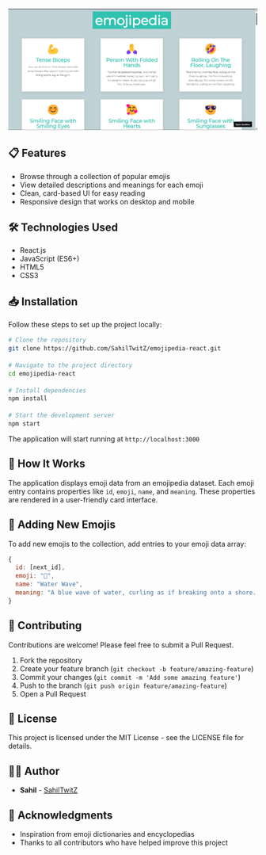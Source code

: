 ![Emojipedia Screenshot](https://github.com/SahilTwitZ/emojipedia-react/blob/main/Screenshot%202025-03-13%20105255.png?raw=true)

## 📋 Features

- Browse through a collection of popular emojis
- View detailed descriptions and meanings for each emoji
- Clean, card-based UI for easy reading
- Responsive design that works on desktop and mobile

## 🛠️ Technologies Used

- React.js
- JavaScript (ES6+)
- HTML5
- CSS3

## 📥 Installation

Follow these steps to set up the project locally:

```bash
# Clone the repository
git clone https://github.com/SahilTwitZ/emojipedia-react.git

# Navigate to the project directory
cd emojipedia-react

# Install dependencies
npm install

# Start the development server
npm start
```

The application will start running at `http://localhost:3000`

## 🧩 How It Works

The application displays emoji data from an emojipedia dataset. Each emoji entry contains properties like `id`, `emoji`, `name`, and `meaning`. These properties are rendered in a user-friendly card interface.

## 🔄 Adding New Emojis

To add new emojis to the collection, add entries to your emoji data array:

```javascript
{
  id: [next_id],
  emoji: "🌊",
  name: "Water Wave",
  meaning: "A blue wave of water, curling as if breaking onto a shore. Represents the ocean, surfing, or beach activities."
}
```

## 🤝 Contributing

Contributions are welcome! Please feel free to submit a Pull Request.

1. Fork the repository
2. Create your feature branch (`git checkout -b feature/amazing-feature`)
3. Commit your changes (`git commit -m 'Add some amazing feature'`)
4. Push to the branch (`git push origin feature/amazing-feature`)
5. Open a Pull Request

## 📜 License

This project is licensed under the MIT License - see the LICENSE file for details.

## 👨‍💻 Author

- **Sahil** - [SahilTwitZ](https://github.com/SahilTwitZ)

## 🙏 Acknowledgments

- Inspiration from emoji dictionaries and encyclopedias
- Thanks to all contributors who have helped improve this project
